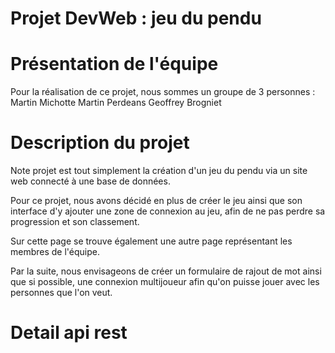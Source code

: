 # Projet DevWeb : jeu du pendu

# Présentation de l'équipe
  Pour la réalisation de ce projet, nous sommes un groupe de 3 personnes :
    Martin Michotte
    Martin Perdeans
    Geoffrey Brogniet
# Description du projet
  Note projet est tout simplement la création d'un jeu du pendu via un site web connecté à une base de données.

  Pour ce projet, nous avons décidé en plus de créer le jeu ainsi que son interface d'y ajouter une zone de connexion au jeu, afin de ne pas perdre sa progression et son classement.

  Sur cette page se trouve également une autre page représentant les membres de l'équipe.

  Par la suite, nous envisageons de créer un formulaire de rajout de mot ainsi que si possible, une connexion multijoueur afin qu'on puisse jouer avec les personnes que l'on veut. 
# Detail api rest

